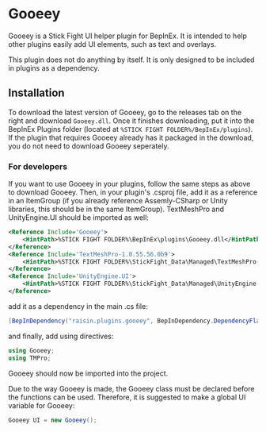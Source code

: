 # Gooeey
Gooeey is a Stick Fight UI helper plugin for BepInEx. It is intended to help other plugins easily add UI elements, such as text and overlays.

This plugin does not do anything by itself. It is only designed to be included in plugins as a dependency.

## Installation
To download the latest version of Gooeey, go to the releases tab on the right and download `Gooeey.dll`. Once it finishes downloading, put it into the BepInEx Plugins folder (located at `%STICK FIGHT FOLDER%/BepInEx/plugins`). If the plugin that requires Gooeey already has it packaged in the download, you do not need to download Gooeey seperately.

### For developers
If you want to use Gooeey in your plugins, follow the same steps as above to download Gooeey. Then, in your plugin's .csproj file, add it as a reference in an ItemGroup (if you already reference Assemly-CSharp or Unity libraries, this should be in the same ItemGroup). TextMeshPro and UnityEngine.UI should be imported as well:
```xml
<Reference Include='Gooeey'>
	<HintPath>%STICK FIGHT FOLDER%\BepInEx\plugins\Gooeey.dll</HintPath>
</Reference>
<Reference Include='TextMeshPro-1.0.55.56.0b9'>
	<HintPath>%STICK FIGHT FOLDER%\StickFight_Data\Managed\TextMeshPro-1.0.55.56.0b9.dll</HintPath>
</Reference>
<Reference Include='UnityEngine.UI'>
	<HintPath>%STICK FIGHT FOLDER%\StickFight_Data\Managed\UnityEngine.UI.dll</HintPath>
</Reference>
```
add it as a dependency in the main .cs file:
```cs
[BepInDependency("raisin.plugins.gooeey", BepInDependency.DependencyFlags.HardDependency)]
```
and finally, add using directives:
```cs
using Gooeey;
using TMPro;
```
Gooeey should now be imported into the project.

Due to the way Gooeey is made, the Gooeey class must be declared before the functions can be used. Therefore, it is suggested to make a global UI variable for Gooeey:
```cs
Gooeey UI = new Gooeey();
```
